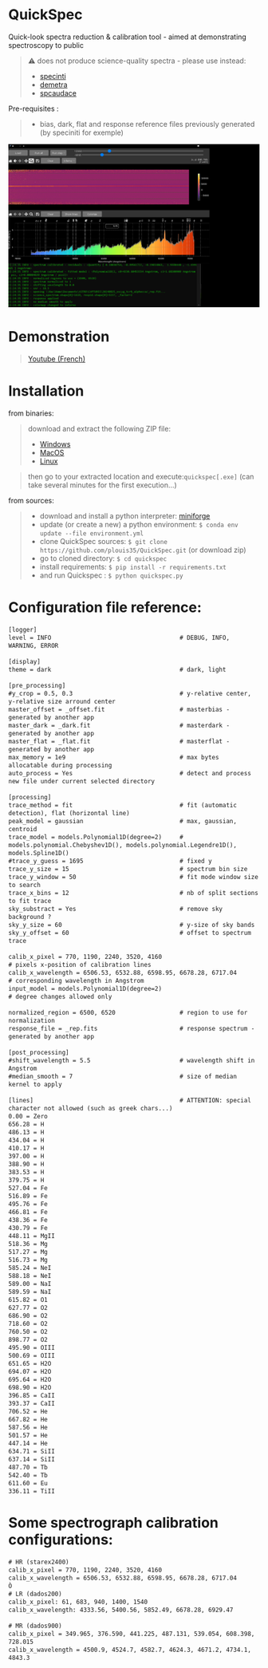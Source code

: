 # QuickSpec
Quick-look spectra reduction &amp; calibration tool - aimed at demonstrating spectroscopy to public
> :warning: does not produce science-quality spectra - please use instead:
> - [specinti](https://solex.astrosurf.com/specinti1_fr.html)
> - [demetra](https://www.shelyak.com/logiciel/logiciel-demetra/)
> - [spcaudace](http://spcaudace.free.fr)

Pre-requisites : 
> - bias, dark, flat and response reference files previously generated (by speciniti for exemple)

![Alt text](./screenshot_01.PNG)

# Demonstration
> [Youtube (French)](https://<to_come...>)

# Installation
from binaries:
> download and extract the following ZIP file:
> - [Windows](https://<to_come...>)
> - [MacOS](https://<to_come...>)
> - [Linux](https://<to_come...>)

> then go to your extracted location and execute:```quickspec[.exe]``` (can take several minutes for the first execution...)

from sources:
> - download and install a python interpreter: [miniforge](https://github.com/conda-forge/miniforge)
> - update (or create a new) a python environment: ```$ conda env update --file environment.yml```
> - clone QuickSpec sources: ```$ git clone https://github.com/plouis35/QuickSpec.git``` (or download zip)
> - go to cloned directory: ```$ cd quickspec```
> - install requirements: ```$ pip install -r requirements.txt```
> - and run Quickspec : ```$ python quickspec.py```

# Configuration file reference: 
```
[logger]
level = INFO                                    # DEBUG, INFO, WARNING, ERROR

[display]
theme = dark                                    # dark, light

[pre_processing]
#y_crop = 0.5, 0.3                              # y-relative center, y-relative size arround center
master_offset = _offset.fit                     # masterbias - generated by another app
master_dark = _dark.fit                         # masterdark - generated by another app
master_flat = _flat.fit                         # masterflat - generated by another app
max_memory = 1e9                                # max bytes allocatable during processing
auto_process = Yes                              # detect and process new file under current selected directory

[processing]
trace_method = fit                              # fit (automatic detection), flat (horizontal line)
peak_model = gaussian                           # max, gaussian, centroid
trace_model = models.Polynomial1D(degree=2)     # models.polynomial.Chebyshev1D(), models.polynomial.Legendre1D(), models.Spline1D()
#trace_y_guess = 1695                           # fixed y
trace_y_size = 15                               # spectrum bin size
trace_y_window = 50                             # fit mode window size to search 
trace_x_bins = 12                               # nb of split sections to fit trace
sky_substract = Yes                             # remove sky background ?
sky_y_size = 60                                 # y-size of sky bands
sky_y_offset = 60                               # offset to spectrum trace

calib_x_pixel = 770, 1190, 2240, 3520, 4160                             # pixels x-position of calibration lines
calib_x_wavelength = 6506.53, 6532.88, 6598.95, 6678.28, 6717.04        # corresponding wavelength in Angstrom
input_model = models.Polynomial1D(degree=2)                             # degree changes allowed only

normalized_region = 6500, 6520                  # region to use for normalization
response_file = _rep.fits                       # response spectrum - generated by another app

[post_processing]
#shift_wavelength = 5.5                         # wavelength shift in Angstrom
#median_smooth = 7                              # size of median kernel to apply 

[lines]                                         # ATTENTION: special character not allowed (such as greek chars...)
0.00 = Zero
656.28 = H
486.13 = H
434.04 = H
410.17 = H
397.00 = H 
388.90 = H 
383.53 = H
379.75 = H
527.04 = Fe 
516.89 = Fe 
495.76 = Fe 
466.81 = Fe 
438.36 = Fe 
430.79 = Fe 
448.11 = MgII
518.36 = Mg 
517.27 = Mg 
516.73 = Mg 
585.24 = NeI
588.18 = NeI
589.00 = NaI
589.59 = NaI
615.82 = O1 
627.77 = O2 
686.90 = O2 
718.60 = O2 
760.50 = O2 
898.77 = O2 
495.90 = OIII
500.69 = OIII
651.65 = H2O
694.07 = H2O
695.64 = H2O
698.90 = H2O
396.85 = CaII
393.37 = CaII
706.52 = He
667.82 = He
587.56 = He
501.57 = He
447.14 = He
634.71 = SiII
637.14 = SiII
487.70 = Tb 
542.40 = Tb 
611.60 = Eu 
336.11 = TiII
```

# Some spectrograph calibration configurations: 

```
# HR (starex2400)
calib_x_pixel = 770, 1190, 2240, 3520, 4160
calib_x_wavelength = 6506.53, 6532.88, 6598.95, 6678.28, 6717.04
Ò
# LR (dados200)
calib_x_pixel: 61, 683, 940, 1400, 1540
calib_x_wavelength: 4333.56, 5400.56, 5852.49, 6678.28, 6929.47

# MR (dados900)
calib_x_pixel = 349.965, 376.590, 441.225, 487.131, 539.054, 608.398,  728.015
calib_x_wavelength = 4500.9, 4524.7, 4582.7, 4624.3, 4671.2, 4734.1, 4843.3

```